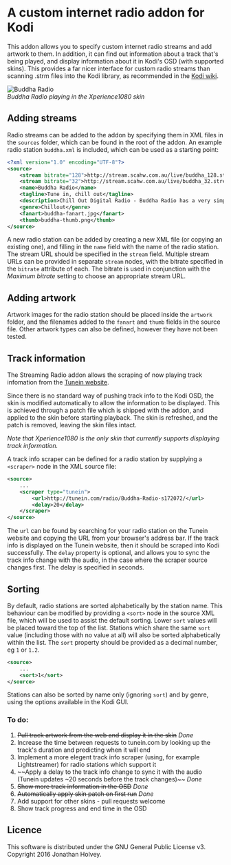 # A custom internet radio addon for Kodi

This addon allows you to specify custom internet radio streams and add artwork to them. In addition, it can find out information about a track that's being played, and display information about it in Kodi's OSD (with supported skins). This provides a far nicer interface for custom radio streams than scanning .strm files into the Kodi library, as recommended in the [Kodi wiki](http://kodi.wiki/view/internet_video_and_audio_streams).

![Buddha Radio][screenshot]  
*Buddha Radio playing in the Xperience1080 skin*

## Adding streams

Radio streams can be added to the addon by specifying them in XML files in the `sources` folder, which can be found in the root of the addon. An example radio station `buddha.xml` is included, which can be used as a starting point:

```xml
<?xml version="1.0" encoding="UTF-8"?>
<source>
	<stream bitrate="128">http://stream.scahw.com.au/live/buddha_128.stream/playlist.m3u8</stream>
	<stream bitrate="32">http://stream.scahw.com.au/live/buddha_32.stream/playlist.m3u8</stream>
	<name>Buddha Radio</name>
	<tagline>Tune in, chill out</tagline>
	<description>Chill Out Digital Radio - Buddha Radio has a very simple philosophy...</description>
	<genre>Chillout</genre>
	<fanart>buddha-fanart.jpg</fanart>
	<thumb>buddha-thumb.png</thumb>
</source>
```

A new radio station can be added by creating a new XML file (or copying an existing one), and filling in the `name` field with the name of the radio station. The stream URL should be specified in the `stream` field. Multiple stream URLs can be provided in separate `stream` nodes, with the bitrate specified in the `bitrate` attribute of each. The bitrate is used in conjunction with the *Maximum bitrate* setting to choose an appropriate stream URL.

## Adding artwork

Artwork images for the radio station should be placed inside the `artwork` folder, and the filenames added to the `fanart` and `thumb` fields in the source file. Other artwork types can also be defined, however they have not been tested.

## Track information

The Streaming Radio addon allows the scraping of now playing track infomation from the [Tunein website](http://tunein.com).

Since there is no standard way of pushing track info to the Kodi OSD, the skin is modified automatically to allow the information to be displayed. This is achieved through a patch file which is shipped with the addon, and applied to the skin before starting playback. The skin is refreshed, and the patch is removed, leaving the skin files intact.

*Note that Xperience1080 is the only skin that currently supports displaying track information.*

A track info scraper can be defined for a radio station by supplying a `<scraper>` node in the XML source file:

```xml
<source>
	...
	<scraper type="tunein">
		<url>http://tunein.com/radio/Buddha-Radio-s172072/</url>
		<delay>20</delay>
	</scraper>
</source>
```

The `url` can be found by searching for your radio station on the Tunein website and copying the URL from your browser's address bar. If the track info is displayed on the Tunein website, then it should be scraped into Kodi successfully. The `delay` property is optional, and allows you to sync the track info change with the audio, in the case where the scraper source changes first. The delay is specified in seconds.

## Sorting

By default, radio stations are sorted alphabetically by the station name. This behaviour can be modified by providing a `<sort>` node in the source XML file, which will be used to assist the default sorting. Lower `sort` values will be placed toward the top of the list. Stations which share the same `sort` value (including those with no value at all) will also be sorted alphabetically within the list. The `sort` property should be provided as a decimal number, eg `1` or `1.2`.

```xml
<source>
	...
	<sort>1</sort>
</source>
```

Stations can also be sorted by name only (ignoring `sort`) and by genre, using the options available in the Kodi GUI.

### To do:

1. ~~Pull track artwork from the web and display it in the skin~~ *Done*
2. Increase the time between requests to tunein.com by looking up the track's duration and predicting when it will end
3. Implement a more elegent track info scraper (using, for example Lightstreamer) for radio stations which support it
4. ~~Apply a delay to the track info change to sync it with the audio (Tunein updates ~20 seconds before the track changes)~~ *Done*
5. ~~Show more track information in the OSD~~ *Done*
6. ~~Automatically apply skin patch on first run~~ *Done*
7. Add support for other skins - pull requests welcome
8. Show track progress and end time in the OSD

## Licence

This software is distributed under the GNU General Public License v3. Copyright 2016 Jonathan Holvey.

[screenshot]: http://i.imgur.com/ITegNCy.png
